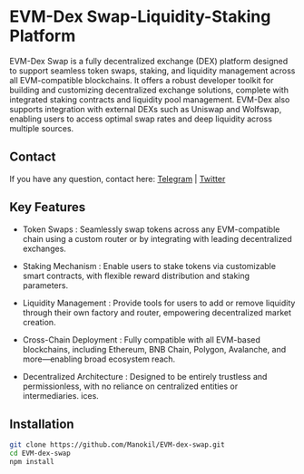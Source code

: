 #  EVM-Dex **Swap-Liquidity-Staking** Platform 

EVM-Dex Swap is a fully decentralized exchange (DEX) platform designed to support seamless token swaps, staking, and liquidity management across all EVM-compatible blockchains. It offers a robust developer toolkit for building and customizing decentralized exchange solutions, complete with integrated staking contracts and liquidity pool management. EVM-Dex also supports integration with external DEXs such as Uniswap and Wolfswap, enabling users to access optimal swap rates and deep liquidity across multiple sources.

## Contact

If you have any question, contact here: [Telegram](https://t.me/Rust0x_726) | [Twitter](https://x.com/0xManokil)



## Key Features

- Token Swaps : 
Seamlessly swap tokens across any EVM-compatible chain using a custom router or by integrating with leading decentralized exchanges.

- Staking Mechanism : 
Enable users to stake tokens via customizable smart contracts, with flexible reward distribution and staking parameters.

- Liquidity Management : 
Provide tools for users to add or remove liquidity through their own factory and router, empowering decentralized market creation.

- Cross-Chain Deployment : 
Fully compatible with all EVM-based blockchains, including Ethereum, BNB Chain, Polygon, Avalanche, and more—enabling broad ecosystem reach.

- Decentralized Architecture : 
Designed to be entirely trustless and permissionless, with no reliance on centralized entities or intermediaries.
ices.


## Installation


```bash
git clone https://github.com/Manokil/EVM-dex-swap.git
cd EVM-dex-swap
npm install
```



